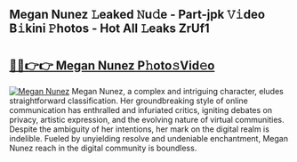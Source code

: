 ## Megan Nunez 𝙻eaked 𝙽u𝚍e - Part-jpk 𝚅𝚒deo B𝚒kini 𝙿hotos - Hot All 𝙻eaks ZrUf1

# <h2><a href="http://ld1qti.urlbe.top/?page=Megan+Nunez">🔗🔗👉👉 Megan Nunez P𝚑oto𝚜Vid𝚎o</a></h2>

[![Megan Nunez](https://i.imgur.com/eBuTRDB.gif)](http://ld1qti.urlbe.top/?page=Megan+Nunez)
Megan Nunez, a complex and intriguing character, eludes straightforward classification. Her groundbreaking style of online communication has enthralled and infuriated critics, igniting debates on privacy, artistic expression, and the evolving nature of virtual communities. Despite the ambiguity of her intentions, her mark on the digital realm is indelible. Fueled by unyielding resolve and undeniable enchantment, Megan Nunez reach in the digital community is boundless.
